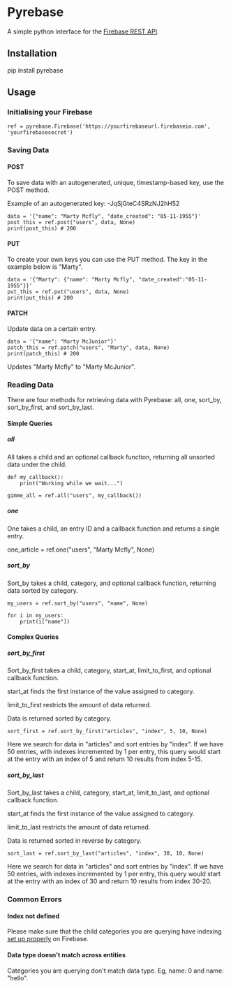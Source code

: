 # Pyrebase

A simple python interface for the [Firebase REST API](https://www.firebase.com/docs/rest/guide/).

## Installation

pip install pyrebase

## Usage

### Initialising your Firebase

```
ref = pyrebase.Firebase('https://yourfirebaseurl.firebaseio.com', 'yourfirebasesecret')
```

### Saving Data

#### POST

To save data with an autogenerated, unique, timestamp-based key, use the POST method.

Example of an autogenerated key: -JqSjGteC4SRzNJ2hH52

```
data = '{"name": "Marty Mcfly", "date_created": "05-11-1955"}'
post_this = ref.post("users", data, None)
print(post_this) # 200
```

#### PUT

To create your own keys you can use the PUT method. The key in the example below is "Marty".

```
data = '{"Marty": {"name": "Marty Mcfly", "date_created":"05-11-1955"}}'
put_this = ref.put("users", data, None)
print(put_this) # 200
```

#### PATCH

Update data on a certain entry.

```
data = '{"name": "Marty McJunior"}'
patch_this = ref.patch("users", "Marty", data, None)
print(patch_this) # 200
```
Updates "Marty Mcfly" to "Marty McJunior".

### Reading Data

There are four methods for retrieving data with Pyrebase: all, one, sort_by, sort_by_first, and sort_by_last.

#### Simple Queries

##### all

All takes a child and an optional callback function, returning all unsorted data under the child.

```
def my_callback():
    print("Working while we wait...")

gimme_all = ref.all("users", my_callback())
```

##### one

One takes a child, an entry ID and a callback function and returns a single entry.

one_article = ref.one("users", "Marty Mcfly", None)


##### sort_by

Sort_by takes a child, category, and optional callback function, returning data sorted by category.

```
my_users = ref.sort_by("users", "name", None)

for i in my_users:
    print(i["name"])
```

#### Complex Queries

##### sort_by_first

Sort_by_first takes a child, category, start_at, limit_to_first, and optional callback function.

start_at finds the first instance of the value assigned to category.

limit_to_first restricts the amount of data returned.

Data is returned sorted by category.

```
sort_first = ref.sort_by_first("articles", "index", 5, 10, None)
```
Here we search for data in "articles" and sort entries by "index". If we have 50 entries, with indexes incremented
by 1 per entry, this query would start at the entry with an index of 5 and return 10 results from index 5-15.

##### sort_by_last

Sort_by_last takes a child, category, start_at, limit_to_last, and optional callback function.

start_at finds the first instance of the value assigned to category.

limit_to_last restricts the amount of data returned.

Data is returned sorted in reverse by category.

```
sort_last = ref.sort_by_last("articles", "index", 30, 10, None)
```
Here we search for data in "articles" and sort entries by "index". If we have 50 entries, with indexes incremented
by 1 per entry, this query would start at the entry with an index of 30 and return 10 results from index 30-20.

### Common Errors

#### Index not defined

Please make sure that the child categories you are querying have indexing
[set up properly](https://www.firebase.com/docs/security/guide/indexing-data.html) on Firebase.

#### Data type doesn't match across entities

Categories you are querying don't match data type. Eg, name: 0 and name: "hello".